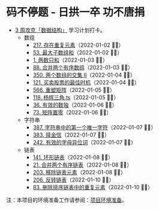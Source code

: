 # 码不停题 - 日拱一卒 功不唐捐

- [3 周攻克「数据结构」](https://leetcode-cn.com/study-plan/data-structures/?progress=28hzaki) 学习计划打卡。
  - 数组
    - [217. 存在重复元素](./217-存在重复元素.md)（2022-01-02 ✌🏻）
    - [53. 最大子数组和](./53-最大子数组和.md)（2022-01-02 ✌🏻）
    - [1. 两数只和](./1-两数之和.md)（2022-01-03 ✌🏻）
    - [88. 合并两个有序数组](./88-合并两个有序数组.md)（2022-01-03 ✌🏻）
    - [350. 两个数组的交集 II](./350-两个数组的交集-ii.md)（2022-01-04 ✌🏻）
    - [121. 买卖股票的最佳时机](./121-买卖股票的最佳时机.md)（2022-01-04 ✌🏻）
    - [566. 重塑矩阵](./566-重塑矩阵.md)（2022-01-05 ✌🏻）
    - [118. 杨辉三角.ts](./118-杨辉三角.md)（2022-01-05 ✌🏻）
    - [36. 有效的数独](./36-有效的数独.md)（2022-01-06 ✌🏻）
    - [73. 矩阵置零](./73-矩阵置零.md)（2022-01-06 ✌🏻）
  - 字符串
    - [387. 字符串中的第一个唯一字符](./387-字符串中的第一个唯一字符.md)（2022-01-07 ✌🏻）
    - [383. 赎金信](./383-赎金信.md)（2022-01-07 ✌🏻）
    - [242. 有效的字母异位词](./242-有效的字母异位词.md)（2022-01-07 ✌🏻）
  - 链表
    - [141. 环形链表](./141-环形链表.md)（2022-01-08 ✌🏻）
    - [21. 合并两个有序链表](./21-合并两个有序链表.md)（2022-01-08 ✌🏻）
    - [203. 移除链表元素](./203-移除链表元素.md)（2022-01-08 ✌🏻）
    - [206. 反转链表](./206-反转链表.md)（2022-01-10 ✌🏻）
    - [83. 删除排序链表中的重复元素](./83-删除排序链表中的重复元素.md)（2022-01-10 ✌🏻）

注：本项目的环境准备工作请参阅：[项目环境准备](./prepare-env.md)。
